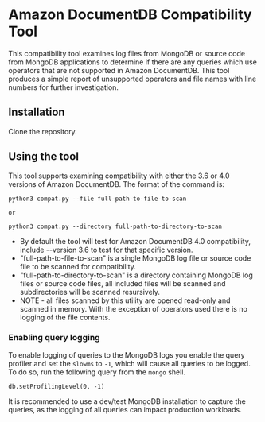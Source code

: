 # Amazon DocumentDB Compatibility Tool
This compatibility tool examines log files from MongoDB or source code from MongoDB applications to determine if there are any queries which use operators that are not supported in Amazon DocumentDB. This tool produces a simple report of unsupported operators and file names with line numbers for further investigation.

## Installation
Clone the repository.

## Using the tool
This tool supports examining compatibility with either the 3.6
or 4.0 versions of Amazon DocumentDB. The format of the command is:
```
python3 compat.py --file full-path-to-file-to-scan

or

python3 compat.py --directory full-path-to-directory-to-scan
```

* By default the tool will test for Amazon DocumentDB 4.0 compatibility, 
include --version 3.6 to test for that specific version.
* "full-path-to-file-to-scan" is a single MongoDB log file or source 
code file to be scanned for compatibility.
* "full-path-to-directory-to-scan" is a directory containing MongoDB log 
files or source code files, all included files will be scanned and 
subdirectories will be scanned resursively.
* NOTE - all files scanned by this utility are opened read-only and scanned in
memory. With the exception of operators used there is no logging of the file
contents.


### Enabling query logging
To enable logging of queries to the MongoDB logs you enable the query profiler
and set the `slowms` to `-1`, which will cause all queries to be logged.
To do so, run the following query from the `mongo` shell.
```
db.setProfilingLevel(0, -1)
```

It is recommended to use a dev/test MongoDB installation to capture the queries, as
the logging of all queries can impact production workloads.
